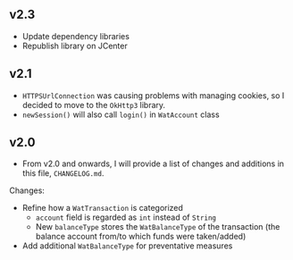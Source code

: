## v2.3

- Update dependency libraries
- Republish library on JCenter

## v2.1

- `HTTPSUrlConnection` was causing problems with managing cookies, so I decided to move to the `OkHttp3` library.
- `newSession()` will also call `login()` in `WatAccount` class

## v2.0

- From v2.0 and onwards, I will provide a list of changes and additions in this file, `CHANGELOG.md`.

Changes:

- Refine how a `WatTransaction` is categorized
    - `account` field is regarded as `int` instead of `String`
    - New `balanceType` stores the `WatBalanceType` of the transaction (the balance account from/to which funds were taken/added)
- Add additional `WatBalanceType` for preventative measures
